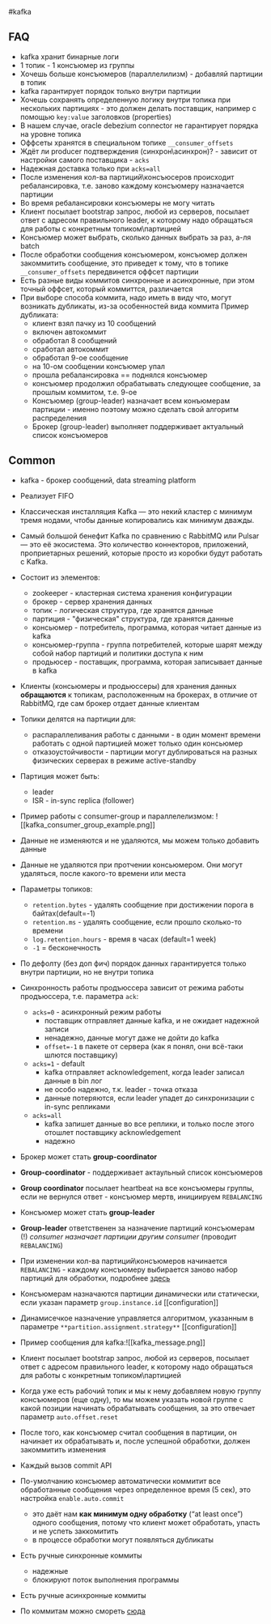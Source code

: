 #kafka

## FAQ

- kafka хранит бинарные логи
- 1 топик - 1 консъюмер из группы
- Хочешь больше консъюмеров (параллелилизм) - добавляй партиции в топик
- kafka гарантирует порядок только внутри партиции
- Хочешь сохранять определенную логику внутри топика при нескольких партициях - это должен делать поставщик, например с помощью `key:value`  заголовков (properties)
- В нашем случае, oracle debezium connector не гарантирует порядка на уровне топика
- Оффсеты хранятся в специальном топике `__consumer_offsets`
- Ждёт ли producer подтверждения (синхрон\\асинхрон)? - зависит от настройки самого поставщика - `acks`
- Надежная доставка только при `acks=all`
- После изменения кол-ва партиций\\консъюсеров происходит ребалансировка, т.е. заново каждому консъюмеру назначается партиции
- Во время ребалансировки консъюмеры не могу читать
- Клиент посылает bootstrap запрос, любой из серверов, посылает ответ с адресом правильного leader, к которому надо обращаться для работы с конкретным топиком\\партицией
- Консъюмер может выбрать, сколько данных выбрать за раз, а-ля batch
- После обработки сообщения консъюмером, консъюмер должен закоммитить сообщение, это приведет к тому, что в топике `__consumer_offsets` передвинется оффсет партиции
- Есть разные виды коммитов синхронные и асинхронные, при этом точный оффсет, который коммиттся, различается
- При выборе способа коммита, надо иметь в виду что, могут возникать дубликаты, из-за особенностей вида коммита
	Пример дубликата:
	- клиент взял пачку из 10 сообщений
	- включен автокоммит
	- обработал 8 сообщений
	- сработал автокоммит
	- обработал 9-ое сообщение
	- на 10-ом сообщении консъюмер упал
	- прошла ребалансировка == поднялся консъюмер 
	- консъюмер продолжил обрабатывать следующее сообщение, за прошлым коммитом, т.е. 9-ое
	- Консъюмер (group-leader) назначает всем конъюмерам партиции - именно поэтому можно сделать свой алгоритм распределения
	- Брокер (group-leader) выполняет поддерживает актуальный список консъюмеров

## Common

- kafka - брокер сообщений, data streaming platform
- Реализует FIFO
- Классическая инсталляция Kafka — это некий кластер с минимум тремя нодами, чтобы данные копировались как минимум дважды.
- Самый большой бенефит Kafka по сравнению с RabbitMQ или Pulsar — это её экосистема. Это количество коннекторов, приложений, проприетарных решений, которые просто из коробки будут работать с Kafka.
- Состоит из элементов:
	- zookeeper - кластерная система хранения конфигурации
	- брокер - сервер хранения данных
	- топик - логическая структура, где хранятся данные
	- партиция - "физическая" структура, где хранятся данные
	- консьюмер - потребитель, программа, которая читает данные из kafka
	- консьюмер-группа - группа потребителей, которые шарят между собой набор партиций и политики доступа к ним
	- продьюсер - поставщик, программа, которая записывает данные в kafka
-  Клиенты (консьюмеры и продьюссеры) для хранения данных **обращаются** к топикам, расположенным на брокерах, в отличие от RabbitMQ, где сам брокер отдает данные клиентам
- Топики делятся на партиции для:
	- распараллеливания работы с данными - в один момент времени работать с одной партицией может только один консьюмер
	- отказоустойчивости - партиции могут дублироваться на разных физических серверах в режиме active-standby
- Партиция может быть:
	- leader
	- ISR - in-sync replica (follower)
- Пример работы с consumer-group и параллелелизмом: ![[kafka_consumer_group_example.png]]

- Данные не изменяются и не удаляются, мы можем только добавить данные
- Данные не удаляются при протчении консьюмером. Они могут удаляться, после какого-то времени или места
- Параметры топиков:
	- `retention.bytes` - удалять сообщение при достижении порога в байтах(default=-1)
	- `retention.ms` - удалять сообщение, если прошло сколько-то времени
	- `log.retention.hours` - время в часах (default=1 week)
	- `-1` = бесконечность
- По дефолту (без доп фич) порядок данных гарантируется только внутри партиции, но не внутри топика
- Синхронность работы продъюссера зависит от режима работы продъюссера, т.е. параметра `ack`:
	- `acks=0` - асинхронный режим работы
		- поставщик отправляет данные kafka, и не ожидает надежной записи
		- ненадежно, данные могут даже не дойти до kafka
		- `offset=-1` в пакете от сервера (как я понял, они всё-таки шлются поставщику)
	- `acks=1` - default
		- kafka отправляет acknowledgement, когда leader записал данные в bin лог
		- не особо надежно, т.к. leader - точка отказа
		- данные потеряются, если leader упадет до синхронизации с in-sync репликами
	- `acks=all`
		- kafka запишет данные во все реплики, и только после этого отошлет поставщику acknowledgement 
		- надежно
- Брокер может стать **group-coordinator**
- **Group-coordinator** - поддерживает актаульный список консъюмеров
- **Group сoordinator** посылает heartbeat на все консъюмеры группы, если не вернулся ответ - консъюмер мертв, инициируем `REBALANCING`
- Консъюмер может стать **group-leader** 
- **Group-leader** ответственен за назначение партиций консъюмерам (!) *consumer назначает партиции другим consumer* (проводит `REBALANCING`)
- При изменении кол-ва партиций\\консъюмеров начинается `REBALANCING` - каждому консъюмеру выбирается заново набор партиций для обработки, подробнее [здесь](https://www.conduktor.io/kafka/consumer-incremental-rebalance-and-static-group-membership/)
- Консъюмерам назначаются партиции динамически или статически, если указан параметр `group.instance.id` [[configuration]]
- Динамисечкое назначение управляется алгоритмом, указанным в параметре `**partition.assignment.strategy**` [[configuration]]
- Пример сообщения для kafka:![[kafka_message.png]]
- Клиент посылает bootstrap запрос, любой из серверов, посылает ответ с адресом правильного leader, к которому надо обращаться для работы с конкретным топиком\\партицией
- Когда уже есть рабочий топик и мы к нему добавляем новую группу консъюмеров (еще одну), то мы можем указать новой группе с какой позиции начинать обрабатывать сообщения, за это отвечает параметр `auto.offset.reset`
- После того, как консъюмер считал сообщения в партиции, он начинает их обрабатывать и, после успешной обработки, должен закоммитить изменения
- Каждый вызов commit API
- По-умолчанию консъюмер автоматически коммитит все обработанные сообщения через определенное время (5 сек), это настройка `enable.auto.commit`
	- это даёт нам **как минимум одну обработку** (“at least once”) одного сообщения, потому что клиент может обработать, упасть и не успеть заккомитить
	- в процессе обработки могут появляться дубликаты
- Есть ручные синхронные коммиты
	- надежные
	- блокируют поток выполнения программы
- Есть ручные асинхронные коммиты
- По коммитам можно смореть [сюда](https://medium.com/@rramiz.rraza/kafka-programming-different-ways-to-commit-offsets-7bcd179b225a)
